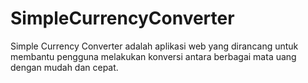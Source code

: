 # SimpleCurrencyConverter
 Simple Currency Converter adalah aplikasi web yang dirancang untuk membantu pengguna melakukan konversi antara berbagai mata uang dengan mudah dan cepat. 
